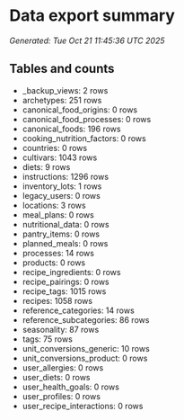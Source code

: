 # Data export summary
_Generated: Tue Oct 21 11:45:36 UTC 2025_

## Tables and counts
- _backup_views: 2 rows
- archetypes: 251 rows
- canonical_food_origins: 0 rows
- canonical_food_processes: 0 rows
- canonical_foods: 196 rows
- cooking_nutrition_factors: 0 rows
- countries: 0 rows
- cultivars: 1043 rows
- diets: 9 rows
- instructions: 1296 rows
- inventory_lots: 1 rows
- legacy_users: 0 rows
- locations: 3 rows
- meal_plans: 0 rows
- nutritional_data: 0 rows
- pantry_items: 0 rows
- planned_meals: 0 rows
- processes: 14 rows
- products: 0 rows
- recipe_ingredients: 0 rows
- recipe_pairings: 0 rows
- recipe_tags: 1015 rows
- recipes: 1058 rows
- reference_categories: 14 rows
- reference_subcategories: 86 rows
- seasonality: 87 rows
- tags: 75 rows
- unit_conversions_generic: 10 rows
- unit_conversions_product: 0 rows
- user_allergies: 0 rows
- user_diets: 0 rows
- user_health_goals: 0 rows
- user_profiles: 0 rows
- user_recipe_interactions: 0 rows
